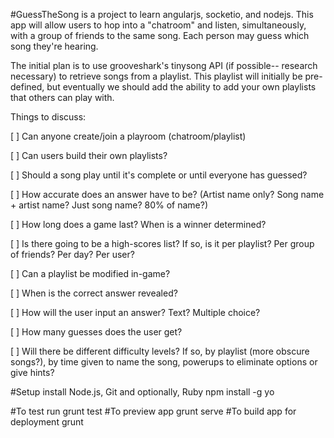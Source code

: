 #GuessTheSong
is a project to learn angularjs, socketio, and nodejs.
This app will allow users to hop into a "chatroom" and listen, simultaneously, with a group of friends to the same song.  Each person may guess which song they're hearing.

The initial plan is to use grooveshark's tinysong API (if possible-- research necessary) to retrieve songs from a playlist.  This playlist will initially be pre-defined, but eventually we should add the ability to add your own playlists that others can play with.

Things to discuss:

[ ] Can anyone create/join a playroom (chatroom/playlist)

[ ] Can users build their own playlists?

[ ] Should a song play until it's complete or until everyone has guessed?

[ ] How accurate does an answer have to be?  (Artist name only?  Song name + artist name? Just song name?  80% of name?)

[ ] How long does a game last?  When is a winner determined?

[ ] Is there going to be a high-scores list?  If so, is it per playlist?  Per group of friends?  Per day?  Per user?

[ ] Can a playlist be modified in-game?

[ ] When is the correct answer revealed?

[ ] How will the user input an answer?  Text?  Multiple choice?

[ ] How many guesses does the user get?

[ ] Will there be different difficulty levels?  If so, by playlist (more obscure songs?), by time given to name the song, powerups to eliminate options or give hints?



#Setup
install Node.js, Git and optionally, Ruby
npm install -g yo

#To test run
grunt test
#To preview app
grunt serve
#To build app for deployment
grunt



